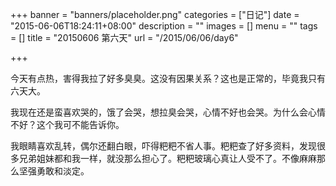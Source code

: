 +++
banner = "banners/placeholder.png"
categories = ["日记"]
date = "2015-06-06T18:24:11+08:00"
description = ""
images = []
menu = ""
tags = []
title = "20150606 第六天"
url = "/2015/06/06/day6"

+++

今天有点热，害得我拉了好多臭臭。这没有因果关系？这也是正常的，毕竟我只有六天大。

我现在还是蛮喜欢哭的，饿了会哭，想拉臭会哭，心情不好也会哭。为什么会心情不好？这个我可不能告诉你。

﻿我眼睛喜欢乱转，偶尔还翻白眼，吓得粑粑不省人事。粑粑查了好多资料，发现很多兄弟姐妹都和我一样，就没那么担心了。粑粑玻璃心真让人受不了。不像麻麻那么坚强勇敢和淡定。
